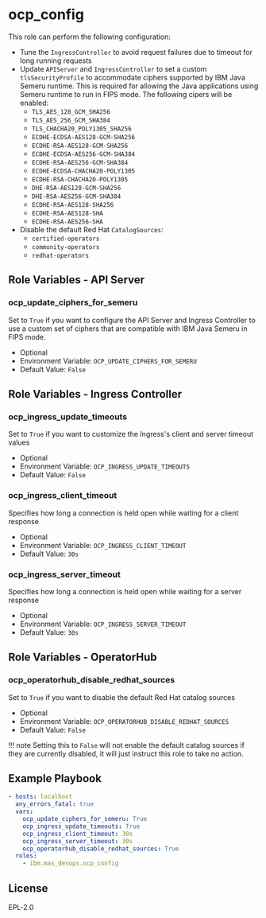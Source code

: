 ocp_config
===============================================================================
This role can perform the following configuration:

- Tune the `IngressController` to avoid request failures due to timeout for long running requests
- Update `APIServer` and `IngressController` to set a custom `tlsSecurityProfile` to accommodate ciphers supported by IBM Java Semeru runtime. This is required for allowing the Java applications using Semeru runtime to run in FIPS mode.  The following cipers will be enabled:
    - `TLS_AES_128_GCM_SHA256`
    - `TLS_AES_256_GCM_SHA384`
    - `TLS_CHACHA20_POLY1305_SHA256`
    - `ECDHE-ECDSA-AES128-GCM-SHA256`
    - `ECDHE-RSA-AES128-GCM-SHA256`
    - `ECDHE-ECDSA-AES256-GCM-SHA384`
    - `ECDHE-RSA-AES256-GCM-SHA384`
    - `ECDHE-ECDSA-CHACHA20-POLY1305`
    - `ECDHE-RSA-CHACHA20-POLY1305`
    - `DHE-RSA-AES128-GCM-SHA256`
    - `DHE-RSA-AES256-GCM-SHA384`
    - `ECDHE-RSA-AES128-SHA256`
    - `ECDHE-RSA-AES128-SHA`
    - `ECDHE-RSA-AES256-SHA`
- Disable the default Red Hat `CatalogSources`:
    - `certified-operators`
    - `community-operators`
    - `redhat-operators`


Role Variables - API Server
-------------------------------------------------------------------------------
### ocp_update_ciphers_for_semeru
Set to `True` if you want to configure the API Server and Ingress Controller to use a custom set of ciphers that are compatible with IBM Java Semeru in FIPS mode.

- Optional
- Environment Variable: `OCP_UPDATE_CIPHERS_FOR_SEMERU`
- Default Value: `False`


Role Variables - Ingress Controller
-------------------------------------------------------------------------------
### ocp_ingress_update_timeouts
Set to `True` if you want to customize the Ingress's client and server timeout values

- Optional
- Environment Variable: `OCP_INGRESS_UPDATE_TIMEOUTS`
- Default Value: `False`

### ocp_ingress_client_timeout
Specifies how long a connection is held open while waiting for a client response

- Optional
- Environment Variable: `OCP_INGRESS_CLIENT_TIMEOUT`
- Default Value: `30s`

### ocp_ingress_server_timeout
Specifies how long a connection is held open while waiting for a server response

- Optional
- Environment Variable: `OCP_INGRESS_SERVER_TIMEOUT`
- Default Value: `30s`


Role Variables - OperatorHub
-------------------------------------------------------------------------------
### ocp_operatorhub_disable_redhat_sources
Set to `True` if you want to disable the default Red Hat catalog sources

- Optional
- Environment Variable: `OCP_OPERATORHUB_DISABLE_REDHAT_SOURCES`
- Default Value: `False`

!!! note
    Setting this to `False` will not enable the default catalog sources if they are currently disabled, it will just instruct this role to take no action.

Example Playbook
-------------------------------------------------------------------------------

```yaml
- hosts: localhost
  any_errors_fatal: true
  vars:
    ocp_update_ciphers_for_semeru: True
    ocp_ingress_update_timeouts: True
    ocp_ingress_client_timeout: 30s
    ocp_ingress_server_timeout: 30s
    ocp_operatorhub_disable_redhat_sources: True
  roles:
    - ibm.mas_devops.ocp_config
```


License
-------------------------------------------------------------------------------
EPL-2.0
